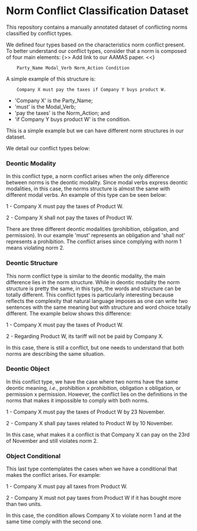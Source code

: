 # Norm Conflict Classification Dataset

This repository contains a manually annotated dataset of conflicting norms classified by conflict types.

We defined four types based on the characteristics norm conflict present.
To better understand our conflict types, consider that a norm is composed of four main elements:
{>> Add link to our AAMAS paper. <<}

```
    Party_Name Modal_Verb Norm_Action Condition
```

A simple example of this structure is:

```
    Company X must pay the taxes if Company Y buys product W.
```

- 'Company X' is the Party_Name;
- 'must' is the Modal_Verb;
- 'pay the taxes' is the Norm_Action; and
- 'if Company Y buys product W' is the condition.

This is a simple example but we can have different norm structures in our dataset.

We detail our conflict types below:

### Deontic Modality

In this conflict type, a norm conflict arises when the only difference between norms is the deontic modality.
Since modal verbs express deontic modalities, in this case, the norms structure is almost the same with different modal verbs.
An example of this type can be seen below:

1 - Company X must pay the taxes of Product W.

2 - Company X shall not pay the taxes of Product W.

There are three different deontic modalities (prohibition, obligation, and permission).
In our example 'must' represents an obligation and 'shall not' represents a prohibition.
The conflict arises since complying with norm 1 means violating norm 2.

### Deontic Structure

This norm conflict type is similar to the deontic modality, the main difference lies in the norm structure.
While in deontic modality the norm structure is pretty the same, in this type, the words and structure can be totally different.
This conflict types is particularly interesting because reflects the complexity that natural language imposes as one can write two sentences with the same meaning but with structure and word choice totally different.
The example below shows this difference:

1 - Company X must pay the taxes of Product W.

2 - Regarding Product W, its tariff will not be paid by Company X.

In this case, there is still a conflict, but one needs to understand that both norms are describing the same situation.

### Deontic Object

In this conflict type, we have the case where two norms have the same deontic meaning, *i.e.*, prohibition x prohibition, obligation x obligation, or permission x permission.
However, the conflict lies on the definitions in the norms that makes it impossible to comply with both norms.

1 - Company X must pay the taxes of Product W by 23 November.

2 - Company X shall pay taxes related to Product W by 10 November.

In this case, what makes it a conflict is that Company X can pay on the 23rd of November and still violates norm 2.

### Object Conditional

This last type contemplates the cases when we have a conditional that makes the conflict arises.
For example:

1 - Company X must pay all taxes from Product W.

2 - Company X must not pay taxes from Product W if it has bought more than two units.

In this case, the condition allows Company X to violate norm 1 and at the same time comply with the second one.